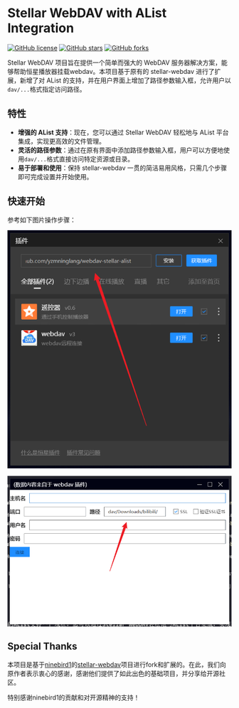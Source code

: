 # Stellar WebDAV with AList Integration

[![GitHub license](https://img.shields.io/github/license/yzmninglang/stellar-webdav-alist)](https://github.com/yzmninglang/stellar-webdav-alist/blob/main/LICENSE)
[![GitHub stars](https://img.shields.io/github/stars/yzmninglang/stellar-webdav-alist)](https://github.com/yzmninglang/stellar-webdav-alist/stargazers)
[![GitHub forks](https://img.shields.io/github/forks/yzmninglang/stellar-webdav-alist)](https://github.com/yzmninglang/stellar-webdav-alist/network)

Stellar WebDAV 项目旨在提供一个简单而强大的 WebDAV 服务器解决方案，能够帮助恒星播放器挂载webdav。本项目基于原有的 stellar-webdav 进行了扩展，新增了对 AList 的支持，并在用户界面上增加了路径参数输入框，允许用户以`dav/...`格式指定访问路径。

## 特性

- **增强的 AList 支持**：现在，您可以通过 Stellar WebDAV 轻松地与 AList 平台集成，实现更高效的文件管理。
- **灵活的路径参数**：通过在原有界面中添加路径参数输入框，用户可以方便地使用`dav/...`格式直接访问特定资源或目录。
- **易于部署和使用**：保持 stellar-webdav 一贯的简洁易用风格，只需几个步骤即可完成设置并开始使用。


## 快速开始

参考如下图片操作步骤：

![image-20250306181923485](./pic/image-20250306181923485.png)

![image-20250306182041469](./pic/image-20250306182041469.png)


## Special Thanks

本项目是基于[ninebird1](https://github.com/ninebird1)的[stellar-webdav](https://github.com/ninebird1/stellar-webdav)项目进行fork和扩展的。在此，我们向原作者表示衷心的感谢，感谢他们提供了如此出色的基础项目，并分享给开源社区。

特别感谢ninebird1的贡献和对开源精神的支持！